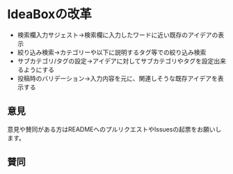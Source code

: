 # IdeaBoxの改革
- 検索欄入力サジェスト→検索欄に入力したワードに近い既存のアイデアの表示
- 絞り込み検索→カテゴリーや以下に説明するタグ等での絞り込み検索
- サブカテゴリ/タグの設定→アイデアに対してサブカテゴリやタグを設定出来るようにする
- 投稿時のバリデーション→入力内容を元に、関連しそうな既存アイデアを表示する
## 意見
意見や賛同がある方はREADMEへのプルリクエストやIssuesの起票をお願いします。
## 賛同



